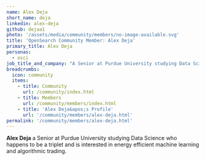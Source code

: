 ```yaml
---
name: Alex Deja
short_name: deja
linkedin: alex-deja
github: dejaa1
photo: '/assets/media/community/members/no-image-available.svg'
title: 'OpenSearch Community Member: Alex Deja'
primary_title: Alex Deja
personas:
  - osci
job_title_and_company: "A Senior at Purdue University studying Data Science"
breadcrumbs:
  icon: community
  items:
    - title: Community
      url: /community/index.html
    - title: Members
      url: /community/members/index.html
    - title: 'Alex Deja&apos;s Profile'
      url: '/community/members/alex-deja.html'
permalink: '/community/members/alex-deja.html'
---
```


**Alex Deja**  a Senior at Purdue University studying Data Science who happens to be a triplet and is interested in energy efficient machine learning and algorithmic trading.